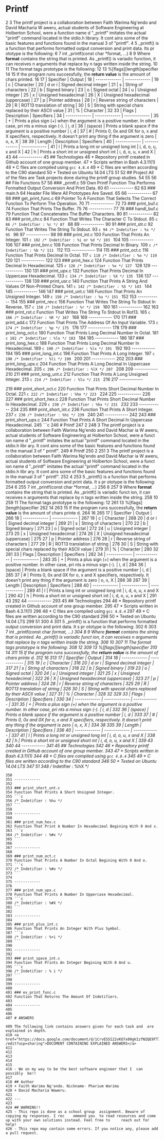 # Printf
  2 
  3 The printf project is a collaboration between Faith Warima Ng'endo  and David Macharia W    aweru, actual students of Software Engineering at Holberton School, were a function name    d "_printf" imitates the actual "printf" command located in the stdio.h library. It cont    ains some of the basic features and functions found in the manual 3 of "printf".
  4 
  5 _printf() is a function that performs formatted output conversion and print data. Its pr    ototype is the following:
  6 
  7         int _printf(const char *format, ...)
  8 
  9 Where **format** contains the string that is printed. As _printf() is variadic function,     it can receives n arguments that replace by n tags written inside the string.
 10 
 11 The format tags prototype is the following:
 12 
 13         %[flags][length]specifier
 14 
 15 If the program runs successfully, the **return value** is the amount of chars printed.
 16 
 17 | Specifier | Output |
 18 | ------------- | ------------- |
 19 | c  | Character  |
 20 | d or i | Signed decimal integer |
 21 | s  | String of characters  |
 22 | b  | Signed binary  |
 23 | o  | Signed octal  |
 24 | u  | Unsigned integer  |
 25 | x  | Unsigned hexadecimal  |
 26 | X  | Unsigned hexadecimal (uppercase)  |
 27 | p  | Pointer address  |
 28 | r  | Reverse string of characters |
 29 | R  | ROT13 translation of string |
 30 | S  | String with special chars replaced by their ASCII value  |
 31 | %  | Character  |
 32 
 33 | Flags | Description | Specifiers |
 34 | ------------- | ------------- | ------------- |
 35 | +  | Prints a plus sign (+) when the argument is a positive number. In other case, pri    nts a minus sign (-). | i, d |
 36 | (space) | Prints a blank space if the argument is a positive number | i, d |
 37 | #  | Prints 0, 0x and 0X for o, x and X specifiers, respectively. It doesn't print any    thing if the argument is zero | o, x, X |
 38 
 39 | Length | Description | Specifiers |
 40 | ------------- | ------------- | ------------- |
 41 | l | Prints a long int or unsigned long int | i, d, o, u, x and X |
 42 | h | Prints a short int or unsigned short int | i, d, o, u, x and X |
 43 
 44 ------------
 45 ## Technologies
 46 * Repository printf created in Github account of one group member.
 47 * Scripts written in Bash 4.3.11(1)
 48 * C files are compiled using `gcc 4.8.4`
 49 * C files are written according to the C90 standard
 50 * Tested on Ubuntu 14.04 LTS
 51 
 52 ## Project
All of the files are Task  projects done during the printf group studies.
 54 
 55 
 56 ## File Functions
 57 
 58 ### _printf.c
 59 Own Printf Function Tha Performs Formatted Output Conversion And Print Data.
 60 
 61 ------------
 62 
 63 ### main.h
 64 Header File Were All Prototypes Are Saved.
 65 
 66 ------------
 67 
 68 ### get_print_func.c
 69 Pointer To A Function That Selects The Correct Function To Perform The Operation.
 70 
 71 ------------
 72 
 73 ### print_buf.c
 74 Function That Prints The Buffer.
 75 
 76 ------------
 77 
 78 ### handl_buf.c
 79 Function That Concatenates The Buffer Characters.
 80 
 81 ------------
 82 
 83 ### print_chr.c
 84 Function That Writes The Character C To Stdout.
 85 ```c
 86 /* Indetifier : %c */
 87 ```
 88 
 89 ------------
 90 
 91 ### print_str.c
 92 Function That Writes The String To Stdout.
 93 ```c
 94 /* Indetifier : %s */
 95 ```
 96 
 97 ------------
 98 
 99 ### print_int.c
100 Function That Prints An Integer.
101 ```c
102 /* Indetifier : %i or %d */
103 ```
104 
105 ------------
106 
107 ### print_bnr.c
108 Function That Prints Decimal In Binary.
109 ```c
/* Indetifier : %b */
111 ```
112 
113 ------------
114 
115 ### print_oct.c
116 Function That Prints Decimal In Octal.
117 ```c
118 /* Indetifier : %o */
119 ```
120 
121 ------------
122 
123 ### print_hex.c
124 Function That Prints Decimal In Hexadecimal.
125 ```c
126 /* Indetifier : %x */
127 ```
128 
129 ------------
130 
131 ### print_upx.c
132 Function That Prints Decimal In Uppercase Hexadecimal.
133 ```c
134 /* Indetifier : %X */
135 ```
136 
137 ------------
138 
139 ### print_usr.c
140 Function That Prints A String And Values Of Non-Printed Chars.
141 ```c
142 /* Indetifier : %S */
143 ```
144 
145 ------------
146 
147 ### print_unt.c
148 Function That Prints An Unsigned Integer.
149 ```c
150 /* Indetifier : %u */
151 ```
152 
153 ------------
154 
155 ### print_rev.c
156 Function That Writes The String To Stdout In Reverse.
157 ```c
158 /* Indetifier : %r */
159 ```
160 
161 ------------
162 
163 ### print_rot.c
Function That Writes The String To Stdout In Rot13.
165 ```c
166 /* Indetifier : %R */
167 ```
168 
169 ------------
170 
171 ### print_add.c
172 Function That Prints The Address Of An Input Variable.
173 ```c
174 /* Indetifier : %p */
175 ```
176 
177 ------------
178 
179 ### print_long_oct.c
180 Function That Prints Long Decimal Number In Octal.
181 ```c
182 /* Indetifier : %lo */
183 ```
184 
185 ------------
186 
187 ### print_long_hex.c
188 Function That Prints Long Decimal Number In Hexadecimal.
189 ```c
190 /* Indetifier : %lx */
191 ```
192 
193 ------------
194 
195 ### print_long_int.c
196 Function That Prints  A Long Integer.
197 ```c
198 /* Indetifier : %li */
199 ```
200 
201 ------------
202 
203 ### print_long_upx.c
204 Function That Prints A Long Decimal In Uppercase Hexadecimal.
205 ```c
206 /* Indetifier : %lX */
207 ```
208 
209 ------------
210 
211 ### print_long_unt.c
212 Function That Prints A Long Unsigned Integer.
213 ```c
214 /* Indetifier : %lu */
215 ```
216 
217 ------------

219 ### print_short_oct.c
220 Function That Prints Short Decimal Number In Octal.
221 ```c
222 /* Indetifier : %ho */
223 ```
224 
225 ------------
226 
227 ### print_short_hex.c
228 Function That Prints Short Decimal Number In Hexadecimal.
229 ```c
230 /* Indetifier : %hx */
231 ```
232 
233 ------------
234 
235 ### print_short_int.c
236 Function That Prints  A Short Integer.
237 ```c
238 /* Indetifier : %hi */
239 ```
240 
241 ------------
242 
243 ### print_short_upx.c
244 Function That Prints A Short Decimal In Uppercase Hexadecimal.
245 ```c
246 # Printf
247   2
248   3 The printf project is a collaboration between Faith Warima Ng'endo  and David Machar    ia W    aweru, actual students of Software Engineering at Holberton School, were a funct    ion name    d "_printf" imitates the actual "printf" command located in the stdio.h libr    ary. It cont    ains some of the basic features and functions found in the manual 3 of "    printf".
249 # Printf
250   2
251   3 The printf project is a collaboration between Faith Warima Ng'endo  and David Machar    ia W    aweru, actual students of Software Engineering at Holberton School, were a funct    ion name    d "_printf" imitates the actual "printf" command located in the stdio.h libr    ary. It cont    ains some of the basic features and functions found in the manual 3 of "    printf".
252   4
253   5 _printf() is a function that performs formatted output conversion and print data. It    s pr    ototype is the following:
254   6
255   7         int _printf(const char *format, ...)
256   8
257   9 Where **format** contains the string that is printed. As _printf() is variadic funct    ion,     it can receives n arguments that replace by n tags written inside the string.
258  10
259  11 The format tags prototype is the following:
12
261  13         %[flags][length]specifier
262  14
263  15 If the program runs successfully, the **return value** is the amount of chars printe    d.
264  16
265  17 | Specifier | Output |
266  18 | ------------- | ------------- |
267  19 | c  | Character  |
268  20 | d or i | Signed decimal integer |
269  21 | s  | String of characters  |
270  22 | b  | Signed binary  |
271  23 | o  | Signed octal  |
272  24 | u  | Unsigned integer  |
273  25 | x  | Unsigned hexadecimal  |
274  26 | X  | Unsigned hexadecimal (uppercase)  |
275  27 | p  | Pointer address  |
276  28 | r  | Reverse string of characters |
277  29 | R  | ROT13 translation of string |
278  30 | S  | String with special chars replaced by their ASCII value  |
279  31 | %  | Character  |
280  32
281  33 | Flags | Description | Specifiers |
282  34 | ------------- | ------------- | ------------- |
283  35 | +  | Prints a plus sign (+) when the argument is a positive number. In other case,     pri    nts a minus sign (-). | i, d |
284  36 | (space) | Prints a blank space if the argument is a positive number | i, d |
285  37 | #  | Prints 0, 0x and 0X for o, x and X specifiers, respectively. It doesn't print     any    thing if the argument is zero | o, x, X |
286  38
287  39 | Length | Description | Specifiers |
288  40 | ------------- | ------------- | ------------- |
289  41 | l | Prints a long int or unsigned long int | i, d, o, u, x and X |
290  42 | h | Prints a short int or unsigned short int | i, d, o, u, x and X |
291  43
292  44 ------------
293  45 ## Technologies
294  46 * Repository printf created in Github account of one group member.
295  47 * Scripts written in Bash 4.3.11(1)
296  48 * C files are compiled using `gcc 4.8.4`
297  49 * C files are written according to the C90 standard
298  50 * Tested on Ubuntu 14.04 LTS
299  51
300   4
301   5 _printf() is a function that performs formatted output conversion and print data. It    s pr    ototype is the following:
302   6
303   7         int _printf(const char *format, ...)
304   8
  9 Where **format** contains the string that is printed. As _printf() is variadic funct    ion,     it can receives n arguments that replace by n tags written inside the string.
306  10
307  11 The format tags prototype is the following:
308  12
309  13         %[flags][length]specifier
310  14
311  15 If the program runs successfully, the **return value** is the amount of chars printe    d.
312  16
313  17 | Specifier | Output |
314  18 | ------------- | ------------- |
315  19 | c  | Character  |
316  20 | d or i | Signed decimal integer |
317  21 | s  | String of characters  |
318  22 | b  | Signed binary  |
319  23 | o  | Signed octal  |
320  24 | u  | Unsigned integer  |
321  25 | x  | Unsigned hexadecimal  |
322  26 | X  | Unsigned hexadecimal (uppercase)  |
323  27 | p  | Pointer address  |
324  28 | r  | Reverse string of characters |
325  29 | R  | ROT13 translation of string |
326  30 | S  | String with special chars replaced by their ASCII value  |
327  31 | %  | Character  |
328  32
329  33 | Flags | Description | Specifiers |
330  34 | ------------- | ------------- | ------------- |
331  35 | +  | Prints a plus sign (+) when the argument is a positive number. In other case,     pri    nts a minus sign (-). | i, d |
332  36 | (space) | Prints a blank space if the argument is a positive number | i, d |
333  37 | #  | Prints 0, 0x and 0X for o, x and X specifiers, respectively. It doesn't print     any    thing if the argument is zero | o, x, X |
334  38
335  39 | Length | Description | Specifiers |
336  40 | ------------- | ------------- | ------------- |
337  41 | l | Prints a long int or unsigned long int | i, d, o, u, x and X |
338  42 | h | Prints a short int or unsigned short int | i, d, o, u, x and X |
339  43
340  44 ------------
341  45 ## Technologies
342  46 * Repository printf created in Github account of one group member.
343  47 * Scripts written in Bash 4.3.11(1)
344  48 * C files are compiled using `gcc 4.8.4`
345  49 * C files are written according to the C90 standard
346  50 * Tested on Ubuntu 14.04 LTS
347  51
348 /* Indetifier : %hX */                 
```
350 
351 ------------
352 
353 ### print_short_unt.c
354 Function That Prints A Short Unsigned Integer.
355 ```c
356 /* Indetifier : %hu */
357 ```
358 
359 ------------
360 
361 ### print_num_hex.c
362 Function That Print A Number In Hexadecimal Begining With 0 And x.
363 ```c
364 /* Indetifier : %#x */
365 ```
366 
367 ------------
368 
369 ### print_num_oct.c
370 Function That Prints A Number In Octal Begining With 0 And o.
371 ```c
372 /* Indetifier : %#o */
373 ```
374 
375 ------------
376 
377 ### print_num_upx.c
378 Function That Prints A Number In Uppercase Hexadecimal.
379 ```c
380 /* Indetifier : %#X */
381 ```
382 
383 ------------
384 
385 ### print_plus_int.c
386 Function That Prints An Integer With Plus Symbol.
387 ```c
388 /* Indetifier : %+i */
389 ```
390 
391 ------------
392 
393 ### print_space_int.c
394 Function That Prints An Integer Begining With 0 And u.
395 ```c
396 /* Indetifier : % i */
397 ```
398 
399 ------------
400 
401 ### ev_print_func.c
402 Function That Returns The Amount Of Indetifiers.
403 
404 ------------
405 
406 
407 # ANSWERS

409 The following link contains answers given for each task and  are explained in depth.
410 <a href="https://docs.google.com/document/d/1CrvES5I22vKO7x09gkIzfNIQE9TT7MdatllkqM2Y7PI    /edit?usp=sharing">DOCUMENT CONTAINING EXPLAINED ANSWERS</a>
411 
412 
413 
414 
415 
416 - We on my way to be the best software engineer that I  can possibly  be!!
417 
418 ## Author 
419 + Faith Warima Ng'endo. Nickname- Pharium Warima
420 + David Macharia Waweru.
421 
422 ---
423 
424 ## WARNING!!
425 - This repo is done as a school group  assignment. Beware of copying my responses. I rec    ommend you  to read resources and come up with your own solutions instead. Feel free to     reach out for help!
426 - This repo may contain some errors. If you notice any, please add a pull request.
